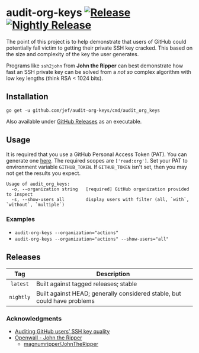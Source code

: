 # audit-org-keys [![Release](https://img.shields.io/github/workflow/status/jef/audit-org-keys/Release?color=24292e&label=Release&logo=github&logoColor=white&style=flat-square)](https://github.com/jef/audit-org-keys/actions/workflows/release.yaml) [![Nightly Release](https://img.shields.io/github/workflow/status/jef/audit-org-keys/Nightly%20Release?color=24292e&label=Nightly%20Release&logo=github&logoColor=white&style=flat-square)](https://github.com/jef/audit-org-keys/actions/workflows/nightly-release.yaml)

The point of this project is to help demonstrate that users of GitHub could potentially fall victim to getting their private SSH key cracked. This based on the size and complexity of the key the user generates.

Programs like `ssh2john` from **John the Ripper** can best demonstrate how fast an SSH private key can be solved from a _not so_ complex algorithm with low key lengths (think RSA < 1024 bits).

## Installation

`go get -u github.com/jef/audit-org-keys/cmd/audit_org_keys`

Also available under [GitHub Releases](https://github.com/jef/audit-org-keys/releases) as an executable.

## Usage

It is required that you use a GitHub Personal Access Token (PAT). You can generate one [here](https://github.com/settings/tokens/new). The required scopes are `['read:org']`. Set your PAT to environment variable `GITHUB_TOKEN`. If `GITHUB_TOKEN` isn't set, then you may not get the results you expect.

```shell
Usage of audit_org_keys:
  -o, --organization string   [required] GitHub organization provided to inspect
  -s, --show-users all        display users with filter (all, `with`, `without`, `multiple`)
```

### Examples

- `audit-org-keys --organization="actions"`
- `audit-org-keys --organization="actions" --show-users="all"`

## Releases

| Tag | Description | 
|:---:|---|
| `latest` | Built against tagged releases; stable
| `nightly` | Built against HEAD; generally considered stable, but could have problems |

### Acknowledgments

- [Auditing GitHub users’ SSH key quality](https://blog.benjojo.co.uk/post/auditing-github-users-keys)
- [Openwall - John the Ripper](https://www.openwall.com/john/)
    - [magnumripper/JohnTheRipper](https://github.com/magnumripper/JohnTheRipper)
